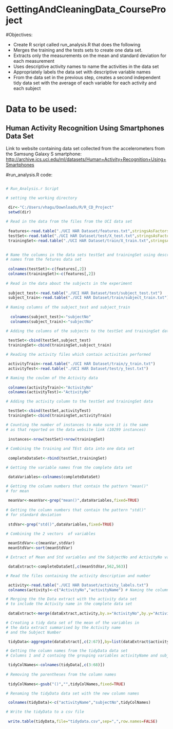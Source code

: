 # GettingAndCleaningData_CourseProject


#Objectives:

* Create R script called run_analysis.R that does the following
 * Merges the training and the tests sets to create one data set.
 * Extracts only the measurements on the mean and standard deviation for each measurement
 * Uses descriptive activity names to name the activities in the data set
 * Appropriately labels the data set with descriptive variable names
 * From the data set in the previous step, creates a second independent tidy data set with the average of each variable for each activity and each subject 


# Data to be used:

## Human Activity Recognition Using Smartphones Data Set 

Link to website containing data set collected from the accelerometers from the Samsung Galaxy S smartphone:
<http://archive.ics.uci.edu/ml/datasets/Human+Activity+Recognition+Using+Smartphones>


#run_analysis.R code:

```R

# Run_Analysis.r Script

# setting the working directory

 dir<-"C:/Users/vhagu/Downloads/R/R_CD_Project"
 setwd(dir)
 
# Read in the data from the files from the UCI data set
 
 features<-read.table("./UCI HAR Dataset/features.txt",stringsAsFactors=FALSE)
 testSet<-read.table("./UCI HAR Dataset/test/X_test.txt",stringsAsFactors=FALSE)
 trainingSet<-read.table("./UCI HAR Dataset/train/X_train.txt",stringsAsFactors=FALSE)
 

# Name the columns in the data sets testSet and trainingSet using descriptive 
# names from the fetures data set
 
 colnames(testSet)<-c(features[,2])
 colnames(trainingSet)<-c(features[,2])
 
# Read in the data about the subjects in the experiment
 
 subject_test<-read.table("./UCI HAR Dataset/test/subject_test.txt")
 subject_train<-read.table("./UCI HAR Dataset/train/subject_train.txt")
 
# Naming columns of the subject_test and subject_train
 
  colnames(subject_test)<-"subjectNo"
  colnames(subject_train)<-"subjectNo" 

# Adding the columns of the subjects to the testSet and trainingSet data
  
 testSet<-cbind(testSet,subject_test)
 trainingSet<-cbind(trainingSet,subject_train)

# Reading the activity files which contain activities performed

 activityTrain<-read.table("./UCI HAR Dataset/train/y_train.txt")
 activityTest<-read.table("./UCI HAR Dataset/test/y_test.txt")

# Naming the coulmn of the Activity data
 
 colnames(activityTrain)<-"ActivityNo"
 colnames(activityTest)<-"ActivityNo"

# Adding the activity column to the testSet and trainingSet data

 testSet<-cbind(testSet,activityTest)
 trainingSet<-cbind(trainingSet,activityTrain)

# Counting the number of instances to make sure it is the same
# as that reported on the data website link (10299 instances)
 
 instances<-nrow(testSet)+nrow(trainingSet)
 
# Combining the training and TEst data into one data set
 
 completeDataSet<-rbind(testSet,trainingSet)

# Getting the variable names from the complete data set

 dataVariables<-colnames(completeDataSet)

# Getting the column numbers that contain the pattern "mean()"
# for mean
 
 meanVar<-meanVar<-grep("mean()",dataVariables,fixed=TRUE)
 
# Getting the column numbers that contain the pattern "std()" 
# for standard deviation
 
 stdVar<-grep("std()",dataVariables,fixed=TRUE) 

# Combining the 2 vectors  of variables
 
 meanStdVar<-c(meanVar,stdVar)
 meanStdVar<-sort(meanStdVar)

# Extract of Mean and Std variables and the SubjectNo and ActivityNo variables

 dataExtract<-completeDataSet[,c(meanStdVar,562,563)] 

# Read the files containing the activity description and number

 activity<-read.table("./UCI HAR Dataset/activity_labels.txt")
 colnames(activity)<-c("ActivityNo","activityName") # Naming the columns

# Merging the the Data extract with the activity data set
# to include the Activity name in the complete data set
 
 dataExtract<-merge(dataExtract,activity,by.x="ActivityNo",by.y="ActivityNo")

# Creating a tidy data set of the mean of the variables in
# the data extract summarised by the Activity name 
# and the Subject Number

 tidyData<-aggregate(dataExtract[,c(2:67)],by=list(dataExtract$activityName,dataExtract$subjectNo),FUN="mean",na.rm=TRUE)

# Getting the column names from the tidyData data set
# Columns 1 and 2 containg the grouping variables activityName and subjectNo

 tidyColNames<-colnames(tidyData[,c(3:68)]) 
 
# Removing the parentheses from the column names
 
 tidyColNames<-gsub("()","",tidyColNames,fixed=TRUE)

# Renaming the tidyData data set with the new column names

 colnames(tidyData)<-c("activityName","subjectNo",tidyColNames)

# Write the tidyData to a csv file
 
 write.table(tidyData,file="tidydata.csv",sep=",",row.names=FALSE)

```
